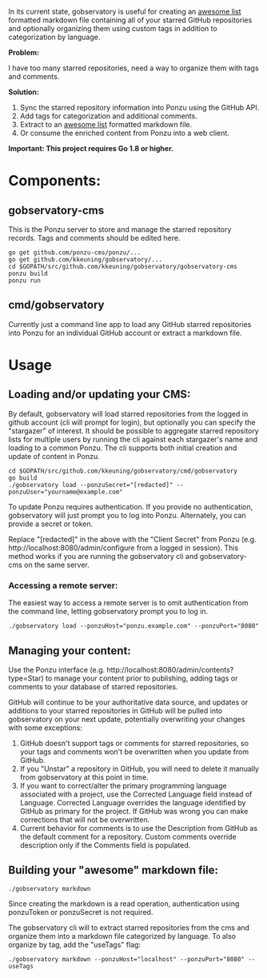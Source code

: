 In its current state, gobservatory is useful for creating an [awesome list](https://awesome.re) formatted markdown file containing all of your starred GitHub repositories and optionally organizing them using custom tags in addition to categorization by language.

**Problem:**

I have too many starred repositories, need a way to organize them with tags and comments.

**Solution:**

1. Sync the starred repository information into Ponzu using the GitHub API.
2. Add tags for categorization and additional comments.  
3. Extract to an [awesome list](https://awesome.re) formatted markdown file.
4. Or consume the enriched content from Ponzu into a web client.

**Important: This project requires Go 1.8 or higher.**

# Components:

## gobservatory-cms
This is the Ponzu server to store and manage the starred repository records.  Tags and comments should be edited here.

```
go get github.com/ponzu-cms/ponzu/...
go get github.com/kkeuning/gobservatory/...
cd $GOPATH/src/github.com/kkeuning/gobservatory/gobservatory-cms
ponzu build
ponzu run
```


## cmd/gobservatory
Currently just a command line app to load any GitHub starred repositories into Ponzu for an individual GitHub account or extract a markdown file.

# Usage

## Loading and/or updating your CMS:
By default, gobservatory will load starred repositories from the logged in github account (cli will prompt for login), but optionally you can specify the "stargazer" of interest.  It should be possible to aggregate starred repository lists for multiple users by running the cli against each stargazer's name and loading to a common Ponzu.  The cli supports both initial creation and update of content in Ponzu.

```
cd $GOPATH/src/github.com/kkeuning/gobservatory/cmd/gobservatory
go build
./gobservatory load --ponzuSecret="[redacted]" --ponzuUser="yourname@example.com"

```
To update Ponzu requires authentication.  If you provide no authentication, gobservatory will just prompt you to log into Ponzu.  Alternately, you can provide a secret or token.

Replace "[redacted]" in the above with the "Client Secret" from Ponzu (e.g. http://localhost:8080/admin/configure from a logged in session).  This method works if you are running the gobservatory cli and gobservatory-cms on the same server.  

### Accessing a remote server:
The easiest way to access a remote server is to omit authentication from the command line, letting gobservatory prompt you to log in.

```
./gobservatory load --ponzuHost="ponzu.example.com" --ponzuPort="8080"
```

## Managing your content:
Use the Ponzu interface (e.g. http://localhost:8080/admin/contents?type=Star) to manage your content prior to publishing, adding tags or comments to your database of starred repositories.

GitHub will continue to be your authoritative data source, and updates or additions to your starred repositories in GitHub will be pulled into gobservatory on your next update, potentially overwriting your changes with some exceptions:
1.  GitHub doesn't support tags or comments for starred repositories, so your tags and comments won't be overwritten when you update from GitHub.
2.  If you "Unstar" a repository in GitHub, you will need to delete it manually from gobservatory at this point in time.  
3.  If you want to correct/alter the primary programming language associated with a project, use the Corrected Language field instead of Language.  Corrected Language overrides the language identified by GitHub as primary for the project.  If GitHub was wrong you can make corrections that will not be overwritten.
4.  Current behavior for comments is to use the Description from GitHub as the default comment for a repository.  Custom comments override description only if the Comments field is populated.

## Building your "awesome" markdown file:
```
./gobservatory markdown
```
Since creating the markdown is a read operation, authentication using ponzuToken or ponzuSecret is not required.

The gobservatory cli will to extract starred repositories from the cms and organize them into a markdown file categorized by language.  To also organize by tag, add the "useTags" flag:
```
./gobservatory markdown --ponzuHost="localhost" --ponzuPort="8080" --useTags
```
